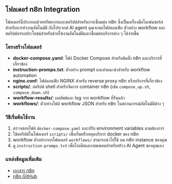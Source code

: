 
## โฟลเดอร์ n8n Integration

โฟลเดอร์นี้ประกอบด้วยทรัพยากรและสคริปต์สำหรับการเชื่อมต่อ n8n ซึ่งเป็นเครื่องมือโอเพ่นซอร์สสำหรับการทำงานอัตโนมัติ กับโปรเจกต์ AI agent คุณจะพบไฟล์คอนฟิก ตัวอย่าง workflow และสคริปต์อรรถประโยชน์สำหรับช่วยให้งานอัตโนมัติและเชื่อมต่อบริการต่าง ๆ ได้ง่ายขึ้น

### โครงสร้างโฟลเดอร์

- **docker-compose.yaml**: ไฟล์ Docker Compose สำหรับติดตั้ง n8n และบริการที่เกี่ยวข้อง
- **instruction-promps.txt**: ตัวอย่าง prompt และคำแนะนำสำหรับ workflow automation
- **nginx.conf**: ไฟล์คอนฟิก NGINX สำหรับ reverse proxy n8n หรือบริการที่เกี่ยวข้อง
- **scripts/**: สคริปต์ shell สำหรับจัดการ container n8n (เช่น `compose_up.sh`, `compose_down.sh`)
- **workflow-results/**: ผลลัพธ์และ log จาก workflow ที่รันแล้ว
- **workflows/**: ตัวอย่างไฟล์ workflow JSON สำหรับ n8n ในสถานการณ์อัตโนมัติต่าง ๆ

### วิธีเริ่มต้นใช้งาน

1. ตรวจสอบไฟล์ `docker-compose.yaml` และปรับ environment variables ตามต้องการ
2. ใช้สคริปต์ในโฟลเดอร์ `scripts/` เพื่อเริ่มหรือหยุดบริการ docker ของ n8n
3. workflow ตัวอย่างจากโฟลเดอร์ `workflows/` สามารถนำไปใช้ บน n8n instance ของคุณ
4. ดู `instruction-promps.txt` เพื่อไอเดียและเทมเพลตสำหรับสร้าง AI Agent ของคุณเอง

### แหล่งข้อมูลเพิ่มเติม

- [เอกสาร n8n](https://docs.n8n.io/)
- [n8n GitHub](https://github.com/n8n-io/n8n)


